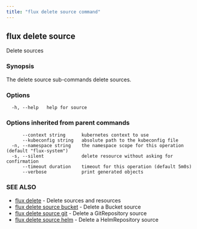 ```yaml
---
title: "flux delete source command"
---
```

## flux delete source

Delete sources

### Synopsis

The delete source sub-commands delete sources.

### Options

```
  -h, --help   help for source
```

### Options inherited from parent commands

```
      --context string      kubernetes context to use
      --kubeconfig string   absolute path to the kubeconfig file
  -n, --namespace string    the namespace scope for this operation (default "flux-system")
  -s, --silent              delete resource without asking for confirmation
      --timeout duration    timeout for this operation (default 5m0s)
      --verbose             print generated objects
```

### SEE ALSO

* [flux delete](../flux_delete/)	 - Delete sources and resources
* [flux delete source bucket](../flux_delete_source_bucket/)	 - Delete a Bucket source
* [flux delete source git](../flux_delete_source_git/)	 - Delete a GitRepository source
* [flux delete source helm](../flux_delete_source_helm/)	 - Delete a HelmRepository source

